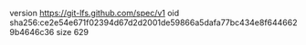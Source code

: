 version https://git-lfs.github.com/spec/v1
oid sha256:ce2e54e671f02394d67d2d2001de59866a5dafa77bc434e8f6446629b4646c36
size 629
